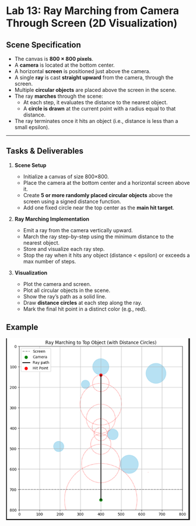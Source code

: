 # Lab 13: Ray Marching from Camera Through Screen (2D Visualization)

## Scene Specification

- The canvas is **800 × 800 pixels**.
- A **camera** is located at the bottom center.
- A horizontal **screen** is positioned just above the camera.
- A single **ray** is cast **straight upward** from the camera, through the screen.
- Multiple **circular objects** are placed above the screen in the scene.
- The ray **marches** through the scene:
  - At each step, it evaluates the distance to the nearest object.
  - A **circle is drawn** at the current point with a radius equal to that distance.
- The ray terminates once it hits an object (i.e., distance is less than a small epsilon).

---

## Tasks & Deliverables

1. **Scene Setup**

   - Initialize a canvas of size 800×800.
   - Place the camera at the bottom center and a horizontal screen above it.
   - Create **5 or more randomly placed circular objects** above the screen using a signed distance function.
   - Add one fixed circle near the top center as the **main hit target**.

2. **Ray Marching Implementation**

   - Emit a ray from the camera vertically upward.
   - March the ray step-by-step using the minimum distance to the nearest object.
   - Store and visualize each ray step.
   - Stop the ray when it hits any object (distance < epsilon) or exceeds a max number of steps.

3. **Visualization**
   - Plot the camera and screen.
   - Plot all circular objects in the scene.
   - Show the ray’s path as a solid line.
   - Draw **distance circles** at each step along the ray.
   - Mark the final hit point in a distinct color (e.g., red).

## Example

![alt text](ray-march-example.png)
